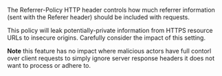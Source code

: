 The Referrer-Policy HTTP header controls how much referrer information (sent with the Referer header) should be included with requests.

This policy will leak potentially-private information from HTTPS resource URLs to insecure origins. Carefully consider the impact of this setting.

**Note** this feature has no impact where malicious actors have full contorl over client requests to simply ignore server response headers it does not want to process or adhere to.
